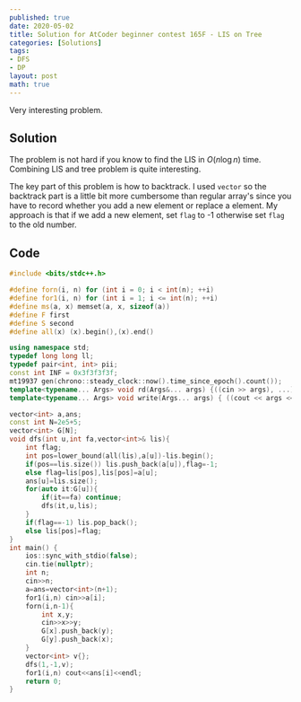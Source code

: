 ```yaml
---
published: true
date: 2020-05-02
title: Solution for AtCoder beginner contest 165F - LIS on Tree
categories: [Solutions]
tags:
- DFS
- DP
layout: post
math: true
---
```

Very interesting problem.


## Solution

The problem is not hard if you know to find the LIS in $O(n\log n)$ time. Combining LIS and tree problem is quite interesting.

The key part of this problem is how to backtrack. I used `vector` so the backtrack part is a little bit more cumbersome than regular array's since you have to record whether you add a new element or replace a element. My approach is that if we add a new element, set `flag` to -1 otherwise set `flag` to the old number.

## Code

```cpp
#include <bits/stdc++.h>

#define forn(i, n) for (int i = 0; i < int(n); ++i)
#define for1(i, n) for (int i = 1; i <= int(n); ++i)
#define ms(a, x) memset(a, x, sizeof(a))
#define F first
#define S second
#define all(x) (x).begin(),(x).end()

using namespace std;
typedef long long ll;
typedef pair<int, int> pii;
const int INF = 0x3f3f3f3f;
mt19937 gen(chrono::steady_clock::now().time_since_epoch().count());
template<typename... Args> void rd(Args&... args) {((cin >> args), ...);}
template<typename... Args> void write(Args... args) { ((cout << args << " "), ...); cout<<endl;}

vector<int> a,ans;
const int N=2e5+5;
vector<int> G[N];
void dfs(int u,int fa,vector<int>& lis){
    int flag;
    int pos=lower_bound(all(lis),a[u])-lis.begin();
    if(pos==lis.size()) lis.push_back(a[u]),flag=-1;
    else flag=lis[pos],lis[pos]=a[u];
    ans[u]=lis.size();
    for(auto it:G[u]){
        if(it==fa) continue;
        dfs(it,u,lis);
    }
    if(flag==-1) lis.pop_back();
    else lis[pos]=flag;
}
int main() {
    ios::sync_with_stdio(false);
    cin.tie(nullptr);
    int n;
    cin>>n;
    a=ans=vector<int>(n+1);
    for1(i,n) cin>>a[i];
    forn(i,n-1){
        int x,y;
        cin>>x>>y;
        G[x].push_back(y);
        G[y].push_back(x);
    }
    vector<int> v{};
    dfs(1,-1,v);
    for1(i,n) cout<<ans[i]<<endl;
    return 0;
}
```

